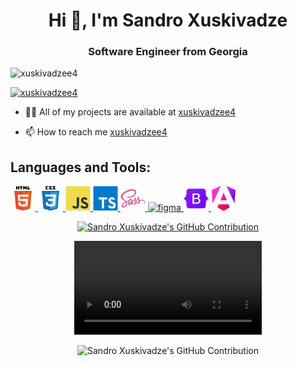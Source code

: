 <h1 align="center">Hi 👋, I'm Sandro Xuskivadze</h1>
<h3 align="center">Software Engineer from Georgia</h3>

<p align="left"> <img src="https://komarev.com/ghpvc/?username=xuskivadzee4li&label=Profile%20views&color=3f5427&style=plastic" alt="xuskivadzee4" /> </p>


<p align="left"> <a href="https://github.com/ryo-ma/github-profile-trophy"><img src="https://github-profile-trophy.vercel.app/?username=xuskivadzee4" alt="xuskivadzee4" /></a> </p>

- 👨‍💻 All of my projects are available at [xuskivadzee4](https://github.com/xuskivadzee4)

- 📫 How to reach me [xuskivadzee4](https://www.instagram.com/xuskivadzee4/)

<h2 align="left">Languages and Tools:</h3>
<p align="left">

<a href="https://www.w3.org/html/" target="_blank" rel="noreferrer">  <img src="https://raw.githubusercontent.com/devicons/devicon/master/icons/html5/html5-original-wordmark.svg" alt="html5" width="40" height="40"/>  </a>
<a href="https://www.w3schools.com/css/" target="_blank" rel="noreferrer">  <img src="https://raw.githubusercontent.com/devicons/devicon/master/icons/css3/css3-original-wordmark.svg" alt="css3" width="40" height="40"/>  </a>
<a href="https://developer.mozilla.org/en-US/docs/Web/JavaScript" target="_blank" rel="noreferrer">  <img src="https://raw.githubusercontent.com/devicons/devicon/master/icons/javascript/javascript-original.svg" alt="javascript" width="40" height="40"/>  </a>
<a href="https://www.typescriptlang.org/" target="_blank" rel="noreferrer">  <img src="https://raw.githubusercontent.com/devicons/devicon/master/icons/typescript/typescript-original.svg" alt="typescript" width="40" height="40"/>  </a>
<a href="https://sass-lang.com" target="_blank" rel="noreferrer">  <img src="https://raw.githubusercontent.com/devicons/devicon/master/icons/sass/sass-original.svg" alt="sass" width="40" height="40"/>  </a>
<a href="https://www.figma.com/" target="_blank" rel="noreferrer">  <img src="https://www.vectorlogo.zone/logos/figma/figma-icon.svg" alt="figma" width="40" height="40"/>  </a>
<a href="https://getbootstrap.com/" target="_blank" rel="noreferrer">  <img src="https://raw.githubusercontent.com/devicons/devicon/master/icons/bootstrap/bootstrap-original.svg" alt="bootstrap" width="40" height="40"/>  </a>
<a href="https://angular.dev/" target="_blank" rel="noreferrer">  <img src="https://raw.githubusercontent.com/devicons/devicon/master/icons/angular/angular-original.svg" alt="angular" width="40" height="40"/>  </a>

</p>

<p align="center">   
  <a href="https://github.com/xuskivadzee4"> 
    <img src="https://github-profile-summary-cards.vercel.app/api/cards/profile-details?username=xuskivadzee4&theme=radical" alt="Sandro Xuskivadze's GitHub Contribution"/>     </a>
</p>
<p align="center">   
  <video src="https://youtu.be/mqCLaWupsTU" controls></video>
</p>

<p align="center">   
  <img src="https://github-readme-streak-stats.herokuapp.com/?user=xuskivadzee4" alt="Sandro Xuskivadze's GitHub Contribution"/>
</p>

<p align="center">   
    <img src="https://github-readme-stats.vercel.app/api/top-langs/?username=xuskivadzee4" alt=""></a>
</p>
